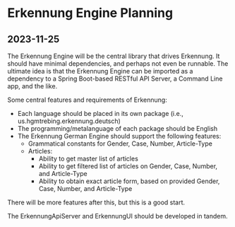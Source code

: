 
# Erkennung Engine Planning

## 2023-11-25

The Erkennung Engine will be the central library that drives Erkennung. It should have minimal dependencies, and perhaps not even be runnable. The ultimate idea is that the Erkennung Engine can be imported as a dependency to a Spring Boot-based RESTful API Server, a Command Line app, and the like.

Some central features and requirements of Erkennung:
- Each language should be placed in its own package (i.e., us.hgmtrebing.erkennung.deutsch)
- The programming/metalanguage of each package should be English
- The Erkennung German Engine should support the following features:
  - Grammatical constants for Gender, Case, Number, Article-Type
  - Articles:
    - Ability to get master list of articles
    - Ability to get filtered list of articles on Gender, Case, Number, and Article-Type
    - Ability to obtain exact article form, based on provided Gender, Case, Number, and Article-Type

There will be more features after this, but this is a good start.

The ErkennungApiServer and ErkennungUI should be developed in tandem.